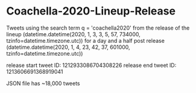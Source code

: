 # Coachella-2020-Lineup-Release

Tweets using the search term q = 'coachella2020' from the release of the lineup (datetime.datetime(2020, 1, 3, 3, 5, 57, 734000, tzinfo=datetime.timezone.utc)) for a day and a half post release (datetime.datetime(2020, 1, 4, 23, 42, 37, 601000, tzinfo=datetime.timezone.utc))


release start tweet ID: 1212933086704308226
release end tweet ID: 1213606691368919041


JSON file has ~18,000 tweets
